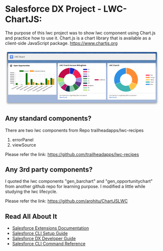 # Salesforce DX Project - LWC-ChartJS:

The purpose of this lwc project was to show lwc component using Chart.js and practice how to use it.
Chart.js is a chart library that is available as a client-side JavaScript package.
https://www.chartjs.org

![LWC output](/images/Xnip2021-04-13_17-32-24.png?raw=true "LWC output")

## Any standard components?

There are two lwc components from Repo trailheadapps/lwc-recipes
1. errorPanel
2. viewSource

Please refer the link: https://github.com/trailheadapps/lwc-recipes

## Any 3rd party components?

I quoted the lwc components "gen_barchart" and "gen_opportunitychart" from another github repo for learning purpose.
I modified a little while studying the lwc lifecycle.

Please refer the link: https://github.com/arohitu/ChartJSLWC

## Read All About It

- [Salesforce Extensions Documentation](https://developer.salesforce.com/tools/vscode/)
- [Salesforce CLI Setup Guide](https://developer.salesforce.com/docs/atlas.en-us.sfdx_setup.meta/sfdx_setup/sfdx_setup_intro.htm)
- [Salesforce DX Developer Guide](https://developer.salesforce.com/docs/atlas.en-us.sfdx_dev.meta/sfdx_dev/sfdx_dev_intro.htm)
- [Salesforce CLI Command Reference](https://developer.salesforce.com/docs/atlas.en-us.sfdx_cli_reference.meta/sfdx_cli_reference/cli_reference.htm)

